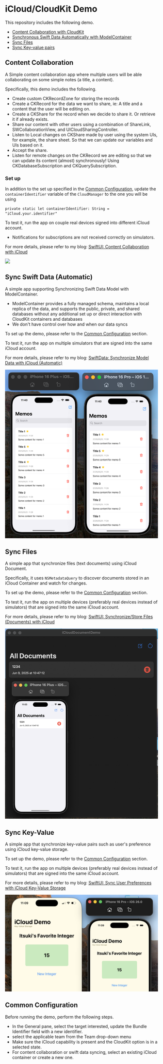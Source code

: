 #  iCloud/CloudKit Demo

This repository includes the following demo.
- [Content Collaboration with CloudKit](#content-collaboration)
- [Synchronous Swift Data Automatically with ModelContainer](#sync-swift-data-automatic)
- [Sync Files](#sync-files)
- [Sync Key-value pairs](#sync-key-value)


## Content Collaboration
A Simple content collaboration app where multiple users will be able collaborating on some simple notes (a title, a content).

Specifically, this demo includes the following.
- Create custom CKRecordZone for storing the records
- Create a CKRecord for the data we want to share, ie: A title and a content that the user will be editing on.
- Create a CKShare for the record when we decide to share it. Or retrieve it if already exists.
- Share our content with other users using a combination of ShareLink, SWCollaborationView, and UICloudSharingController.
- Listen to Local changes on CKShare made by user using the system UIs, for example, the share sheet. So that we can update our variables and UIs based on it.
- Accept the share.
- Listen for remote changes on the CKRecord we are editing so that we can update its content (almost) synchronously! Using CKDatabaseSubscription and CKQuerySubscription.

### Set up
In addition to the set up specified in the [Common Configuration](#common-configuration), update the `containerIdentifier` variable of the `CloudManager` to the one you will be using
```
private static let containerIdentifier: String = "iCloud.your.identifier"
```


To test it, run the app on couple real devices signed into different iCloud account.
- Notifications for subscriptions are not received correctly on simulators.


For more details, please refer to my blog: [SwiftUI: Content Collaboration with iCloud](https://medium.com/@itsuki.enjoy/swiftui-a-simple-simultaneous-content-collaboration-app-with-icloud-b50802aa4007)

![](./ReadmeAssets/contentCollaborationDemo.gif)



## Sync Swift Data (Automatic)
A simple app supporting Synchronizing Swift Data Model with ModelContainer.
- ModelContainer provides a fully managed schema, maintains a local replica of the data, and supports the public, private, and shared databases without any additional set up or direct interaction with CloudKit containers and databases
- We don't have control over how and when our data syncs


To set up the demo, please refer to the [Common Configuration](#common-configuration) section.

To test it, run the app on multiple simulators that are signed into the same iCloud account. 


For more details, please refer to my blog: [SwiftData: Synchronize Model Data with iCloud (Automatic)](https://medium.com/@itsuki.enjoy/swiftdata-synchronize-model-data-with-icloud-automatic-with-modelcontainer-e37bce84024c)

![](./ReadmeAssets/swiftDataSyncAutoDemo.png)



## Sync Files 
A simple app that synchronize files (text documents) using iCloud Document.

Specifically, it uses `NSMetadataQuery` to discover documents stored in an iCloud Container and watch for changes.

To set up the demo, please refer to the [Common Configuration](#common-configuration) section.

To test it, run the app on multiple devices (preferably real devices instead of simulators) that are signed into the same iCloud account. 

For more details, please refer to my blog: [SwiftUI: Synchronize/Store Files (Documents) with iCloud](https://medium.com/gitconnected/swiftui-synchronize-store-files-documents-with-icloud-89b482361148)

![](./ReadmeAssets/iCloudDocumentDemo.png)


## Sync Key-Value 
A simple app that synchronize key-value pairs such as user's preference using iCloud key-value storage.

To set up the demo, please refer to the [Common Configuration](#common-configuration) section.

To test it, run the app on multiple devices (preferably real devices instead of simulators) that are signed into the same iCloud account. 

For more details, please refer to my blog: [SwiftUI: Sync User Preferences with iCloud Key-Value Storage](https://medium.com/@itsuki.enjoy/swiftui-sync-user-preferences-with-icloud-key-value-storage-252d155c8a1b)

![](./ReadmeAssets/keyValueSyncDemo.png)



## Common Configuration

Before running the demo, perform the following steps.
- In the General pane, select the target interested, update the Bundle Identifier field with a new identifier.
- select the applicable team from the Team drop-down menu
- Make sure the iCloud capability is present and the CloudKit option is in a selected state.
- For content collaboration or swift data syncing, select an existing iCloud container or create a new one.
